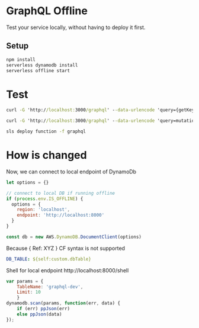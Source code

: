 # GraphQL Offline

Test your service locally, without having to deploy it first.

## Setup

```bat
npm install
serverless dynamodb install
serverless offline start
```

# Test

```bat
curl -G 'http://localhost:3000/graphql' --data-urlencode 'query={getKey(key:"Username")}'

curl -G 'http://localhost:3000/graphql' --data-urlencode 'query=mutation {setKey(key:"Username", value: "Luca")}'
```

```bat
sls deploy function -f graphql
```

# How is changed

Now, we can connect to local endpoint of DynamoDb

```javascript
let options = {}

// connect to local DB if running offline
if (process.env.IS_OFFLINE) {
  options = {
    region: 'localhost',
    endpoint: 'http://localhost:8000'
  }
}

const db = new AWS.DynamoDB.DocumentClient(options)
```

Because { Ref: XYZ } CF syntax is not supported

```yml
DB_TABLE: ${self:custom.dbTable}
```

Shell for local endpoint http://localhost:8000/shell

```javascript
var params = {
    TableName: 'graphql-dev',
    Limit: 10
    }
dynamodb.scan(params, function(err, data) {
    if (err) ppJson(err)
    else ppJson(data)
});
```


